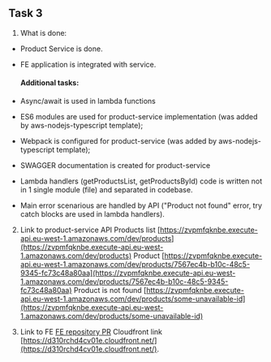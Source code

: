 ## Task 3

1. What is done:
  - Product Service is done.
  - FE application is integrated with service.
  
    #### Additional tasks:
  - Async/await is used in lambda functions
  - ES6 modules are used for product-service implementation (was added by aws-nodejs-typescript template);
  - Webpack is configured for product-service (was added by aws-nodejs-typescript template);
  - SWAGGER documentation is created for product-service
  - Lambda handlers (getProductsList, getProductsById) code is written not in 1 single module (file) and separated in codebase.
  - Main error scenarious are handled by API ("Product not found" error, try catch blocks are used in lambda handlers).

2. Link to product-service API
  Products list [https://zvpmfqknbe.execute-api.eu-west-1.amazonaws.com/dev/products](https://zvpmfqknbe.execute-api.eu-west-1.amazonaws.com/dev/products)
  Product [https://zvpmfqknbe.execute-api.eu-west-1.amazonaws.com/dev/products/7567ec4b-b10c-48c5-9345-fc73c48a80aa](https://zvpmfqknbe.execute-api.eu-west-1.amazonaws.com/dev/products/7567ec4b-b10c-48c5-9345-fc73c48a80aa)
  Product is not found [https://zvpmfqknbe.execute-api.eu-west-1.amazonaws.com/dev/products/some-unavailable-id](https://zvpmfqknbe.execute-api.eu-west-1.amazonaws.com/dev/products/some-unavailable-id)
  

3. Link to FE 
  [FE repository PR](https://github.com/stsepchanka/nodejs-aws-fe/pull/2)
  Cloudfront link [https://d310rchd4cv01e.cloudfront.net/](https://d310rchd4cv01e.cloudfront.net/).